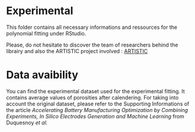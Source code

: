 Experimental
========================================================

This folder contains all necessary
informations and ressources for the polynomial fitting under RStudio.

Please, do not hesitate to discover the team of researchers behind the librairy and also the ARTISTIC project
 involved : [ARTISTIC](https://www.u-picardie.fr/erc-artistic/?L=0)


Data avaibility
========================================================
You can find the experimental dataset used for the experimental fitting.
It contains average values of porosities after calendering. For taking into
account the original dataset, please refer to the Supporting Informations of
the article _Accelerating Battery Manufacturing
 Optimization by Combining Experiments, In Silico Electrodes
  Generation and Machine Learning_ from Duquesnoy _et al._
